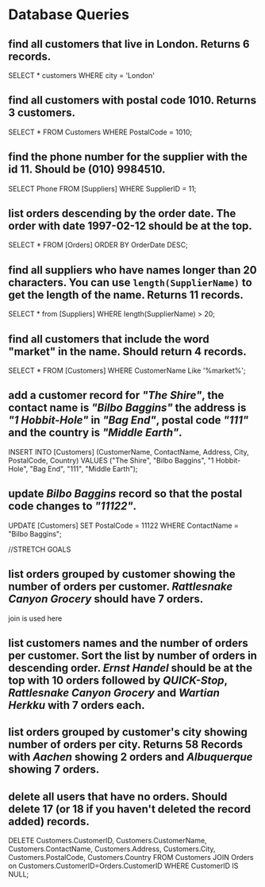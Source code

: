 # Database Queries

## find all customers that live in London. Returns 6 records.

SELECT * customers WHERE city = 'London'

## find all customers with postal code 1010. Returns 3 customers.

SELECT * FROM Customers WHERE PostalCode = 1010;


## find the phone number for the supplier with the id 11. Should be (010) 9984510.
SELECT Phone FROM [Suppliers] WHERE SupplierID = 11;



## list orders descending by the order date. The order with date 1997-02-12 should be at the top.
SELECT * FROM [Orders] ORDER BY OrderDate DESC;


## find all suppliers who have names longer than 20 characters. You can use `length(SupplierName)` to get the length of the name. Returns 11 records.
SELECT * from [Suppliers] WHERE length(SupplierName) > 20;


## find all customers that include the word "market" in the name. Should return 4 records.
SELECT * FROM [Customers] WHERE CustomerName Like '%market%';


## add a customer record for _"The Shire"_, the contact name is _"Bilbo Baggins"_ the address is _"1 Hobbit-Hole"_ in _"Bag End"_, postal code _"111"_ and the country is _"Middle Earth"_.
INSERT INTO [Customers] (CustomerName, ContactName, Address, City, PostalCode, Country) VALUES ("The Shire", "Bilbo Baggins", "1 Hobbit-Hole", "Bag End", "111", "Middle Earth");


## update _Bilbo Baggins_ record so that the postal code changes to _"11122"_.
UPDATE [Customers] SET PostalCode = 11122 WHERE ContactName = "Bilbo Baggins";

//STRETCH GOALS

## list orders grouped by customer showing the number of orders per customer. _Rattlesnake Canyon Grocery_ should have 7 orders.
join is used here 

## list customers names and the number of orders per customer. Sort the list by number of orders in descending order. _Ernst Handel_ should be at the top with 10 orders followed by _QUICK-Stop_, _Rattlesnake Canyon Grocery_ and _Wartian Herkku_ with 7 orders each.

## list orders grouped by customer's city showing number of orders per city. Returns 58 Records with _Aachen_ showing 2 orders and _Albuquerque_ showing 7 orders.

## delete all users that have no orders. Should delete 17 (or 18 if you haven't deleted the record added) records.
DELETE Customers.CustomerID, Customers.CustomerName, Customers.ContactName, Customers.Address, Customers.City, Customers.PostalCode, Customers.Country 
FROM Customers
JOIN Orders on Customers.CustomerID=Orders.CustomerID
WHERE CustomerID IS NULL;